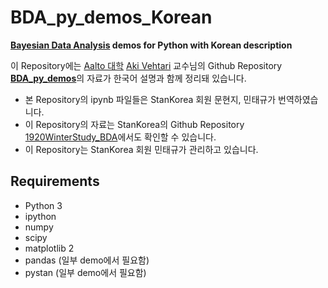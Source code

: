 # BDA_py_demos_Korean
**[Bayesian Data Analysis](http://www.stat.columbia.edu/~gelman/book/) demos for Python with Korean description**

이 Repository에는 [Aalto 대학](https://www.aalto.fi/en/) [Aki Vehtari](https://users.aalto.fi/~ave/) 교수님의 Github Repository [**BDA_py_demos**](https://github.com/avehtari/BDA_py_demos)의 자료가 한국어 설명과 함께 정리돼 있습니다. <br>

- 본 Repository의 ipynb 파일들은 StanKorea 회원 문현지, 민태규가 번역하였습니다.
- 이 Repository의 자료는 StanKorea의 Github Repository [1920WinterStudy_BDA](https://github.com/StanKorea/1920WinterStudy_BDA)에서도 확인할 수 있습니다.
- 이 Repository는 StanKorea 회원 민태규가 관리하고 있습니다.

## Requirements

- Python 3
- ipython
- numpy
- scipy
- matplotlib 2
- pandas (일부 demo에서 필요함)
- pystan (일부 demo에서 필요함)